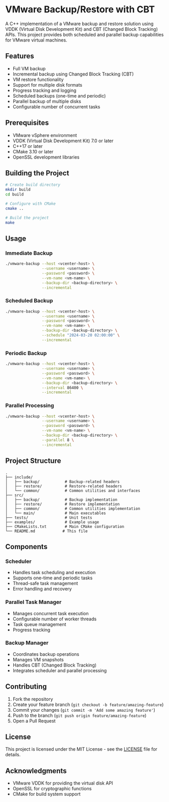 # VMware Backup/Restore with CBT

A C++ implementation of a VMware backup and restore solution using VDDK (Virtual Disk Development Kit) and CBT (Changed Block Tracking) APIs. This project provides both scheduled and parallel backup capabilities for VMware virtual machines.

## Features

- Full VM backup
- Incremental backup using Changed Block Tracking (CBT)
- VM restore functionality
- Support for multiple disk formats
- Progress tracking and logging
- Scheduled backups (one-time and periodic)
- Parallel backup of multiple disks
- Configurable number of concurrent tasks

## Prerequisites

- VMware vSphere environment
- VDDK (Virtual Disk Development Kit) 7.0 or later
- C++17 or later
- CMake 3.10 or later
- OpenSSL development libraries

## Building the Project

```bash
# Create build directory
mkdir build
cd build

# Configure with CMake
cmake ..

# Build the project
make
```

## Usage

### Immediate Backup

```bash
./vmware-backup --host <vcenter-host> \
                --username <username> \
                --password <password> \
                --vm-name <vm-name> \
                --backup-dir <backup-directory> \
                --incremental
```

### Scheduled Backup

```bash
./vmware-backup --host <vcenter-host> \
                --username <username> \
                --password <password> \
                --vm-name <vm-name> \
                --backup-dir <backup-directory> \
                --schedule "2024-03-20 02:00:00" \
                --incremental
```

### Periodic Backup

```bash
./vmware-backup --host <vcenter-host> \
                --username <username> \
                --password <password> \
                --vm-name <vm-name> \
                --backup-dir <backup-directory> \
                --interval 86400 \
                --incremental
```

### Parallel Processing

```bash
./vmware-backup --host <vcenter-host> \
                --username <username> \
                --password <password> \
                --vm-name <vm-name> \
                --backup-dir <backup-directory> \
                --parallel 8 \
                --incremental
```

## Project Structure

```
.
├── include/
│   ├── backup/           # Backup-related headers
│   ├── restore/          # Restore-related headers
│   └── common/           # Common utilities and interfaces
├── src/
│   ├── backup/           # Backup implementation
│   ├── restore/          # Restore implementation
│   ├── common/           # Common utilities implementation
│   └── main/             # Main executables
├── tests/                # Unit tests
├── examples/             # Example usage
├── CMakeLists.txt        # Main CMake configuration
└── README.md            # This file
```

## Components

### Scheduler
- Handles task scheduling and execution
- Supports one-time and periodic tasks
- Thread-safe task management
- Error handling and recovery

### Parallel Task Manager
- Manages concurrent task execution
- Configurable number of worker threads
- Task queue management
- Progress tracking

### Backup Manager
- Coordinates backup operations
- Manages VM snapshots
- Handles CBT (Changed Block Tracking)
- Integrates scheduler and parallel processing

## Contributing

1. Fork the repository
2. Create your feature branch (`git checkout -b feature/amazing-feature`)
3. Commit your changes (`git commit -m 'Add some amazing feature'`)
4. Push to the branch (`git push origin feature/amazing-feature`)
5. Open a Pull Request

## License

This project is licensed under the MIT License - see the [LICENSE](LICENSE) file for details.

## Acknowledgments

- VMware VDDK for providing the virtual disk API
- OpenSSL for cryptographic functions
- CMake for build system support
